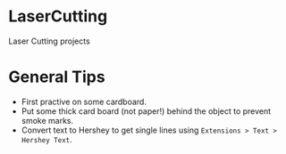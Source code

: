 # LaserCutting
Laser Cutting projects

# General Tips
- First practive on some cardboard.
- Put some thick card board (not paper!) behind the object to prevent smoke marks.
- Convert text to Hershey to get single lines using `Extensions > Text > Hershey Text`.